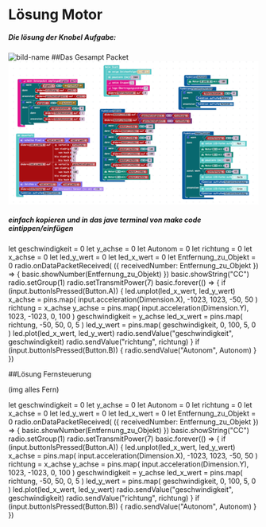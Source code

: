 # Lösung Motor

##### Die lösung der Knobel Aufgabe:
![bild-name](../img/lösung.png)
 ##Das Gesampt Packet
![bild-alles](../img/alles.png)
 ##### einfach kopieren und in das jave terminal von make code eintippen/einfügen

let geschwindigkeit = 0
let y_achse = 0
let Autonom = 0
let richtung = 0
let x_achse = 0
let led_y_wert = 0
let led_x_wert = 0
let Entfernung_zu_Objekt = 0
radio.onDataPacketReceived( ({ receivedNumber: Entfernung_zu_Objekt }) =>  {
    basic.showNumber(Entfernung_zu_Objekt)
})
basic.showString("CC")
radio.setGroup(1)
radio.setTransmitPower(7)
basic.forever(() => {
    if (input.buttonIsPressed(Button.A)) {
        led.unplot(led_x_wert, led_y_wert)
        x_achse = pins.map(
        input.acceleration(Dimension.X),
        -1023,
        1023,
        -50,
        50
        )
        richtung = x_achse
        y_achse = pins.map(
        input.acceleration(Dimension.Y),
        1023,
        -1023,
        0,
        100
        )
        geschwindigkeit = y_achse
        led_x_wert = pins.map(
        richtung,
        -50,
        50,
        0,
        5
        )
        led_y_wert = pins.map(
        geschwindigkeit,
        0,
        100,
        5,
        0
        )
        led.plot(led_x_wert, led_y_wert)
        radio.sendValue("geschwindigkeit", geschwindigkeit)
        radio.sendValue("richtung", richtung)
    }
    if (input.buttonIsPressed(Button.B)) {
        radio.sendValue("Autonom", Autonom)
    }
})


##Lösung Fernsteuerung

(img alles Fern)

let geschwindigkeit = 0
let y_achse = 0
let Autonom = 0
let richtung = 0
let x_achse = 0
let led_y_wert = 0
let led_x_wert = 0
let Entfernung_zu_Objekt = 0
radio.onDataPacketReceived( ({ receivedNumber: Entfernung_zu_Objekt }) =>  {
    basic.showNumber(Entfernung_zu_Objekt)
})
basic.showString("CC")
radio.setGroup(1)
radio.setTransmitPower(7)
basic.forever(() => {
    if (input.buttonIsPressed(Button.A)) {
        led.unplot(led_x_wert, led_y_wert)
        x_achse = pins.map(
        input.acceleration(Dimension.X),
        -1023,
        1023,
        -50,
        50
        )
        richtung = x_achse
        y_achse = pins.map(
        input.acceleration(Dimension.Y),
        1023,
        -1023,
        0,
        100
        )
        geschwindigkeit = y_achse
        led_x_wert = pins.map(
        richtung,
        -50,
        50,
        0,
        5
        )
        led_y_wert = pins.map(
        geschwindigkeit,
        0,
        100,
        5,
        0
        )
        led.plot(led_x_wert, led_y_wert)
        radio.sendValue("geschwindigkeit", geschwindigkeit)
        radio.sendValue("richtung", richtung)
    }
    if (input.buttonIsPressed(Button.B)) {
        radio.sendValue("Autonom", Autonom)
    }
})
